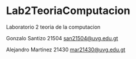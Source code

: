 # Lab2TeoriaComputacion
Laboratorio 2 teoria de la computacion

Gonzalo Santizo 21504 [san21504@uvg.edu.gt](san21504@uvg.edu.gt)

Alejandro Martinez 21430 [mar21430@uvg.edu.gt]([mar21430@uvg.edu.gt)
